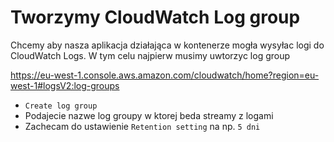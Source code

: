 # Tworzymy CloudWatch Log group

Chcemy aby nasza aplikacja działająca w kontenerze mogła wysyłac logi do CloudWatch Logs. W tym celu najpierw musimy uwtorzyc log group

https://eu-west-1.console.aws.amazon.com/cloudwatch/home?region=eu-west-1#logsV2:log-groups

* `Create log group`
* Podajecie nazwe log groupy w ktorej beda streamy z logami
* Zachecam do ustawienie `Retention setting` na np. `5 dni`